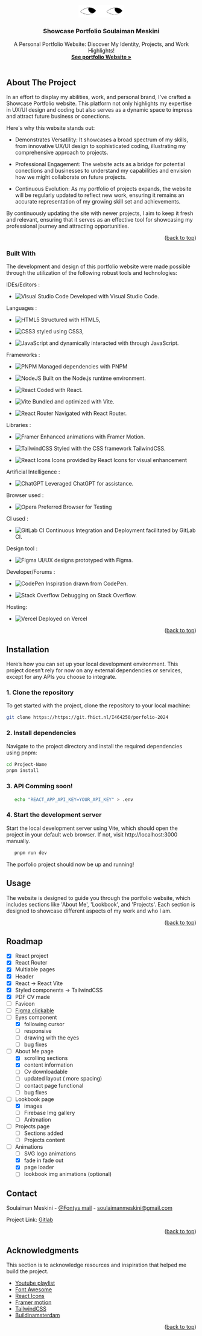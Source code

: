<a name="readme-top"></a>

<!--
*** Thanks for checking out the Best-README-Template. If you have a suggestion
*** that would make this better, please fork the repo and create a pull request
*** or simply open an issue with the tag "enhancement".
*** Don't forget to give the project a star!
*** Thanks again! Now go create something AMAZING! :D
-->

<!-- PROJECT LOGO -->
<br />
<br />
<div align="center">
  <a href="https://i464250.luna.fhict.nl/">
    <img src="readmeimg/EyesLogo.png" alt="Logo" width="120" style="height: auto;">
  </a>

  <h3 align="center">Showcase Portfolio Soulaiman Meskini</h3>

  <p align="center">
    A Personal Portfolio Website: Discover My Identity, Projects, and Work Highlights!
    <br />
    <a href="https://i464250.luna.fhict.nl/"><strong>See portfolio Website »</strong></a>
    <br />
    <br />
  </p>
</div>

<!-- ABOUT THE PROJECT -->

## About The Project

In an effort to display my abilities, work, and personal brand, I've crafted a Showcase Portfolio website. This platform not only highlights my expertise in UX/UI design and coding but also serves as a dynamic space to impress and attract future business or conections.

Here's why this website stands out:

- Demonstrates Versatility: It showcases a broad spectrum of my skills, from innovative UX/UI design to sophisticated coding, illustrating my comprehensive approach to projects.

- Professional Engagement: The website acts as a bridge for potential conections and businesses to understand my capabilities and envision how we might collaborate on future projects.

- Continuous Evolution: As my portfolio of projects expands, the website will be regularly updated to reflect new work, ensuring it remains an accurate representation of my growing skill set and achievements.

By continuously updating the site with newer projects, I aim to keep it fresh and relevant, ensuring that it serves as an effective tool for showcasing my professional journey and attracting opportunities.

<p align="right">(<a href="#readme-top">back to top</a>)</p>

### Built With

The development and design of this portfolio website were made possible through the utilization of the following robust tools and technologies:

IDEs/Editors :

- ![Visual Studio Code](https://img.shields.io/badge/Visual%20Studio%20Code-0078d7.svg?style=for-the-badge&logo=visual-studio-code&logoColor=white) Developed with Visual Studio Code.

Languages :

- ![HTML5](https://img.shields.io/badge/html5-%23E34F26.svg?style=for-the-badge&logo=html5&logoColor=white) Structured with HTML5,

- ![CSS3](https://img.shields.io/badge/css3-%231572B6.svg?style=for-the-badge&logo=css3&logoColor=white) styled using CSS3,

- ![JavaScript](https://img.shields.io/badge/javascript-%23323330.svg?style=for-the-badge&logo=javascript&logoColor=%23F7DF1E) and dynamically interacted with through JavaScript.

Frameworks :

- ![PNPM](https://img.shields.io/badge/pnpm-%234a4a4a.svg?style=for-the-badge&logo=pnpm&logoColor=f69220) Managed dependencies with PNPM

- ![NodeJS](https://img.shields.io/badge/node.js-6DA55F?style=for-the-badge&logo=node.js&logoColor=white) Built on the Node.js runtime environment.

- ![React](https://img.shields.io/badge/react-%2320232a.svg?style=for-the-badge&logo=react&logoColor=%2361DAFB) Coded with React.

- ![Vite](https://img.shields.io/badge/vite-%23646CFF.svg?style=for-the-badge&logo=vite&logoColor=white) Bundled and optimized with Vite.

- ![React Router](https://img.shields.io/badge/React_Router-CA4245?style=for-the-badge&logo=react-router&logoColor=white) Navigated with React Router.

Libraries :

- ![Framer](https://img.shields.io/badge/Framer-black?style=for-the-badge&logo=framer&logoColor=blue) Enhanced animations with Framer Motion.

- ![TailwindCSS](https://img.shields.io/badge/tailwindcss-%2338B2AC.svg?style=for-the-badge&logo=tailwind-css&logoColor=white) Styled with the CSS framework TailwindCSS.

- ![React Icons](https://img.shields.io/badge/react_icons-%2320232a.svg?style=for-the-badge&logo=react&logoColor=%2361DAFB) Icons provided by React Icons for visual enhancement

Artificial Intelligence :

- ![ChatGPT](https://img.shields.io/badge/chatGPT-74aa9c?style=for-the-badge&logo=openai&logoColor=white) Leveraged ChatGPT for assistance.

Browser used :

- ![Opera](https://img.shields.io/badge/Opera-FF1B2D?style=for-the-badge&logo=Opera&logoColor=white) Preferred Browser for Testing

CI used :

- ![GitLab CI](https://img.shields.io/badge/gitlab%20ci-%23181717.svg?style=for-the-badge&logo=gitlab&logoColor=white) Continuous Integration and Deployment facilitated by GitLab CI.

Design tool :

- ![Figma](https://img.shields.io/badge/figma-%23F24E1E.svg?style=for-the-badge&logo=figma&logoColor=white) UI/UX designs prototyped with Figma.

Developer/Forums :

- ![CodePen](https://img.shields.io/badge/Codepen-000000?style=for-the-badge&logo=codepen&logoColor=white) Inspiration drawn from CodePen.

- ![Stack Overflow](https://img.shields.io/badge/-Stackoverflow-FE7A16?style=for-the-badge&logo=stack-overflow&logoColor=white) Debugging on Stack Overflow.

Hosting:

- ![Vercel](https://img.shields.io/badge/vercel-%23000000.svg?style=for-the-badge&logo=vercel&logoColor=white) Deployed on Vercel

<p align="right">(<a href="#readme-top">back to top</a>)</p>

<!-- GETTING STARTED -->

## Installation

Here’s how you can set up your local development environment. This project doesn’t rely for now on any external dependencies or services, except for any APIs you choose to integrate.

### 1. Clone the repository

To get started with the project, clone the repository to your local machine:

```sh
git clone https://https://git.fhict.nl/I464250/porfolio-2024
```

### 2. Install dependencies

Navigate to the project directory and install the required dependencies using pnpm:

```sh
cd Project-Name
pnpm install
```

### 3. API Comming soon!

```sh
   echo "REACT_APP_API_KEY=YOUR_API_KEY" > .env
```

### 4. Start the development server

Start the local development server using Vite, which should open the project in your default web browser. If not, visit http://localhost:3000 manually.

```sh
   pnpm run dev
```

The porfolio project should now be up and running!

<!-- USAGE EXAMPLES -->

## Usage

The website is designed to guide you through the portfolio website, which includes sections like 'About Me', 'Lookbook', and 'Projects'. Each section is designed to showcase different aspects of my work and who I am.

<p align="right">(<a href="#readme-top">back to top</a>)</p>

<!-- ROADMAP -->

## Roadmap

- [x] React project
- [x] React Router
- [x] Multiable pages
- [x] Header
- [x] React -> React Vite
- [x] Styled components -> TailwindCSS
- [x] PDF CV made
- [ ] Favicon
- [ ] [Figma clickable](https://www.figma.com/file/your_figma_file_link)
- [ ] Eyes component
  - [x] following cursor
  - [ ] responsive
  - [ ] drawing with the eyes
  - [ ] bug fixes
- [ ] About Me page
  - [x] scrolling sections
  - [x] content information
  - [ ] Cv downloadable
  - [ ] updated layout ( more spacing)
  - [ ] contact page functional
  - [ ] bug fixes
- [ ] Lookbook page
  - [x] images
  - [ ] Firebase Img gallery
  - [ ] Anitmation
- [ ] Projects page
  - [ ] Sections added
  - [ ] Projects content
- [ ] Animations
  - [ ] SVG logo animations
  - [x] fade in fade out
  - [x] page loader
  - [ ] lookbook img animations (optional)

<!-- CONTACT -->

## Contact

Soulaiman Meskini - [@Fontys mail](s.meskini@student.fontys.nl) - soulaimanmeskini@gmail.com

Project Link: [Gitlab](https://git.fhict.nl/I464250/porfolio-2024)

<p align="right">(<a href="#readme-top">back to top</a>)</p>

<!-- ACKNOWLEDGMENTS -->

## Acknowledgments

This section is to acknowledge resources and inspiration that helped me build the project.

- [Youtube playlist](https://www.youtube.com/playlist?list=PLzfUZSu68nNyIHkZhS51bP7aAY4XhtkOB&jct=pDwNQawO9jbrson9UW41ETcE-keyxg)
- [Font Awesome](https://fontawesome.com)
- [React Icons](https://react-icons.github.io/react-icons/search)
- [Framer motion](https://www.framer.com/motion/examples/)
- [TailwindCSS](https://tailwindcss.com/docs/border-radius)
- [Buildinamsterdam](https://www.buildinamsterdam.com/cases)

<p align="right">(<a href="#readme-top">back to top</a>)</p>
